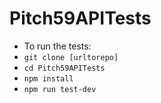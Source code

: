 # Pitch59APITests

- To run the tests: 
- `git clone [urltorepo]`
- `cd Pitch59APITests`
- `npm install`
- `npm run test-dev`
